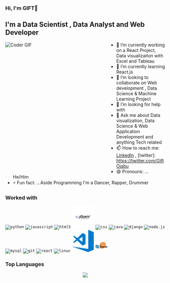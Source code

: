 ###  Hi, I'm GIFT👋


  ## I'm a Data Scientist , Data Analyst and Web Developer
  
  
  
  <img align="left" alt="Coder GIF" height=400 width=350 src="https://i.pinimg.com/originals/e4/26/70/e426702edf874b181aced1e2fa5c6cde.gif" />



- 🔭 I’m currently working on a React Project, Data visualizaiton with Excel and Tableau
- 🌱 I’m currently learning React.js 
- 👯 I’m looking to collaborate on Web development , Data Science & Machine Learning Project
- 🤔 I’m looking for help with 
- 💬 Ask me about Data visualization, Data Science & Web Application Development and anything Tech related
- 📫 How to reach me: [Linkedln](https://www.linkedin.com/in/gift-ojabu/) , [twitter]: https://twitter.com/GiftOjabu
- 😄 Pronouns: ... He/Him
- ⚡ Fun fact: ...Aside Programming I'm a Dancer, Rapper, Drummer





### Worked with 

<code><img height="70" src="https://devicons.github.io/devicon/devicon.git/icons/python/python-original.svg" title="python"></code>
<code><img height="70" src="https://devicons.github.io/devicon/devicon.git/icons/javascript/javascript-original.svg" title="javascript"></code>
<code><img height="70" src="https://devicons.github.io/devicon/devicon.git/icons/html5/html5-original-wordmark.svg" title="html5"></code>
<code><img height="70" src="https://raw.githubusercontent.com/github/explore/80688e429a7d4ef2fca1e82350fe8e3517d3494d/topics/jquery/jquery.png" title="jquery"></code>
<code><img height="70" src="https://devicons.github.io/devicon/devicon.git/icons/css3/css3-original-wordmark.svg" title="css"></code>
<code><img height="70" src="https://devicons.github.io/devicon/devicon.git/icons/java/java-original-wordmark.svg" title="java"></code>
<code><img height="70" src="https://devicons.github.io/devicon/devicon.git/icons/django/django-original.svg" title="django"></code>
<code><img height="70" src="https://devicons.github.io/devicon/devicon.git/icons/nodejs/nodejs-original-wordmark.svg" title="node.js"></code>
<code><img height="70" src="https://devicons.github.io/devicon/devicon.git/icons/mysql/mysql-original-wordmark.svg" title="mysql"></code>
<code><img height="70" src="https://www.vectorlogo.zone/logos/git-scm/git-scm-icon.svg" title="git"></code>
<code><img height="70" src="https://devicons.github.io/devicon/devicon.git/icons/react/react-original-wordmark.svg" title="react"></code>
<code><img height="70" src="https://devicons.github.io/devicon/devicon.git/icons/linux/linux-original.svg" title="linux"></code>
<code><img height="70" src="https://raw.githubusercontent.com/github/explore/80688e429a7d4ef2fca1e82350fe8e3517d3494d/topics/visual-studio-code/visual-studio-code.png" title="vscode"></code>
<code><img height="40" src="https://raw.githubusercontent.com/github/explore/80688e429a7d4ef2fca1e82350fe8e3517d3494d/topics/scikit-learn/scikit-learn.png" title="sklearn"></code>







### Top Languages

<p align="center">
<a href = "https://github.com/GiftOj">
  <img src="https://github-readme-stats-aj8vj7k8x.vercel.app/api/top-langs/?username=GiftOj&layout=compact&title_color=ffc857&icon_color=8ac926&text_color=daf7dc&bg_color=151515&card_width=400">
</a>
</p>
